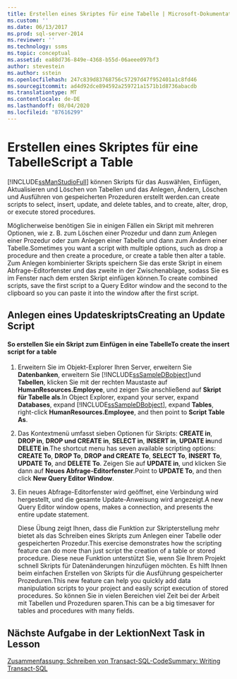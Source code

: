 ```yaml
---
title: Erstellen eines Skriptes für eine Tabelle | Microsoft-Dokumentation
ms.custom: ''
ms.date: 06/13/2017
ms.prod: sql-server-2014
ms.reviewer: ''
ms.technology: ssms
ms.topic: conceptual
ms.assetid: ea88d736-849e-4368-b55d-06aeee097bf3
author: stevestein
ms.author: sstein
ms.openlocfilehash: 247c839d83768756c57297d47f952401a1c8fd46
ms.sourcegitcommit: ad4d92dce894592a259721a1571b1d8736abacdb
ms.translationtype: MT
ms.contentlocale: de-DE
ms.lasthandoff: 08/04/2020
ms.locfileid: "87616299"
---
```

# <a name="script-a-table"></a><span data-ttu-id="55242-102">Erstellen eines Skriptes für eine Tabelle</span><span class="sxs-lookup"><span data-stu-id="55242-102">Script a Table</span></span>
  [!INCLUDE[ssManStudioFull](../../includes/ssmanstudiofull-md.md)] <span data-ttu-id="55242-103">können Skripts für das Auswählen, Einfügen, Aktualisieren und Löschen von Tabellen und das Anlegen, Ändern, Löschen und Ausführen von gespeicherten Prozeduren erstellt werden.</span><span class="sxs-lookup"><span data-stu-id="55242-103">can create scripts to select, insert, update, and delete tables, and to create, alter, drop, or execute stored procedures.</span></span>  
  
 <span data-ttu-id="55242-104">Möglicherweise benötigen Sie in einigen Fällen ein Skript mit mehreren Optionen, wie z. B. zum Löschen einer Prozedur und dann zum Anlegen einer Prozedur oder zum Anlegen einer Tabelle und dann zum Ändern einer Tabelle.</span><span class="sxs-lookup"><span data-stu-id="55242-104">Sometimes you want a script with multiple options, such as drop a procedure and then create a procedure, or create a table then alter a table.</span></span> <span data-ttu-id="55242-105">Zum Anlegen kombinierter Skripts speichern Sie das erste Skript in einem Abfrage-Editorfenster und das zweite in der Zwischenablage, sodass Sie es im Fenster nach dem ersten Skript einfügen können.</span><span class="sxs-lookup"><span data-stu-id="55242-105">To create combined scripts, save the first script to a Query Editor window and the second to the clipboard so you can paste it into the window after the first script.</span></span>  
  
## <a name="creating-an-update-script"></a><span data-ttu-id="55242-106">Anlegen eines Updateskripts</span><span class="sxs-lookup"><span data-stu-id="55242-106">Creating an Update Script</span></span>  
  
#### <a name="to-create-the-insert-script-for-a-table"></a><span data-ttu-id="55242-107">So erstellen Sie ein Skript zum Einfügen in eine Tabelle</span><span class="sxs-lookup"><span data-stu-id="55242-107">To create the insert script for a table</span></span>  
  
1.  <span data-ttu-id="55242-108">Erweitern Sie im Objekt-Explorer Ihren Server, erweitern Sie **Datenbanken**, erweitern Sie [!INCLUDE[ssSampleDBobject](../../includes/sssampledbobject-md.md)]und **Tabellen**, klicken Sie mit der rechten Maustaste auf **HumanResources.Employee**, und zeigen Sie anschließend auf **Skript für Tabelle als**.</span><span class="sxs-lookup"><span data-stu-id="55242-108">In Object Explorer, expand your server, expand **Databases**, expand [!INCLUDE[ssSampleDBobject](../../includes/sssampledbobject-md.md)], expand **Tables**, right-click **HumanResources.Employee**, and then point to **Script Table As**.</span></span>  
  
2.  <span data-ttu-id="55242-109">Das Kontextmenü umfasst sieben Optionen für Skripts: **CREATE in**, **DROP in**, **DROP und CREATE in**, **SELECT in**, **INSERT in**, **UPDATE in**und **DELETE in**.</span><span class="sxs-lookup"><span data-stu-id="55242-109">The shortcut menu has seven available scripting options: **CREATE To**, **DROP To**, **DROP and CREATE To**, **SELECT To**, **INSERT To**, **UPDATE To**, and **DELETE To**.</span></span> <span data-ttu-id="55242-110">Zeigen Sie auf **UPDATE in**, und klicken Sie dann auf **Neues Abfrage-Editorfenster**.</span><span class="sxs-lookup"><span data-stu-id="55242-110">Point to **UPDATE To**, and then click **New Query Editor Window**.</span></span>  
  
3.  <span data-ttu-id="55242-111">Ein neues Abfrage-Editorfenster wird geöffnet, eine Verbindung wird hergestellt, und die gesamte Update-Anweisung wird angezeigt.</span><span class="sxs-lookup"><span data-stu-id="55242-111">A new Query Editor window opens, makes a connection, and presents the entire update statement.</span></span>  
  
     <span data-ttu-id="55242-112">Diese Übung zeigt Ihnen, dass die Funktion zur Skripterstellung mehr bietet als das Schreiben eines Skripts zum Anlegen einer Tabelle oder gespeicherten Prozedur.</span><span class="sxs-lookup"><span data-stu-id="55242-112">This exercise demonstrates how the scripting feature can do more than just script the creation of a table or stored procedure.</span></span> <span data-ttu-id="55242-113">Diese neue Funktion unterstützt Sie, wenn Sie Ihrem Projekt schnell Skripts für Datenänderungen hinzufügen möchten. Es hilft Ihnen beim einfachen Erstellen von Skripts für die Ausführung gespeicherter Prozeduren.</span><span class="sxs-lookup"><span data-stu-id="55242-113">This new feature can help you quickly add data manipulation scripts to your project and easily script execution of stored procedures.</span></span> <span data-ttu-id="55242-114">So können Sie in vielen Bereichen viel Zeit bei der Arbeit mit Tabellen und Prozeduren sparen.</span><span class="sxs-lookup"><span data-stu-id="55242-114">This can be a big timesaver for tables and procedures with many fields.</span></span>  
  
## <a name="next-task-in-lesson"></a><span data-ttu-id="55242-115">Nächste Aufgabe in der Lektion</span><span class="sxs-lookup"><span data-stu-id="55242-115">Next Task in Lesson</span></span>  
 [<span data-ttu-id="55242-116">Zusammenfassung: Schreiben von Transact-SQL-Code</span><span class="sxs-lookup"><span data-stu-id="55242-116">Summary: Writing Transact-SQL</span></span>](../../tutorials/summary-writing-transact-sql.md)  
  
  
